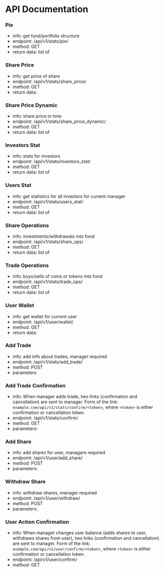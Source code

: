# API Documentation

### Pie
* info: get fund/portfolio structure
* endpoint: /api/v1/stats/pie/
* method: GET
* return data: list of


### Share Price
* info: get price of share
* endpoint: /api/v1/stats/share_price/
* method: GET
* return data:

### Share Price Dynamic
* info: share price in time
* endpoint: /api/v1/stats/share_price_dynamic/
* method: GET
* return data: list of


### Investors Stat
* info: stats for investors
* endpoint: /api/v1/stats/investors_stat/
* method: GET
* return data: list of



### Users Stat
* info: get statistics for all investors for current manager
* endpoint: /api/v1/stats/users_stat/
* method: GET
* return data: list of



### Share Operations
* info: investments/withdrawals into fund
* endpoint: /api/v1/stats/share_ops/
* method: GET
* return data: list of



### Trade Operations
* info: buys/sells of coins or tokens into fund
* endpoint: /api/v1/stats/trade_ops/
* method: GET
* return data: list of

### User Wallet
* info: get wallet for current user
* endpoint: /api/v1/user/wallet/
* method: GET
* return data:

### Add Trade
* info: add info about trades, manager required
* endpoint: /api/v1/stats/add_trade/
* method: POST
* parameters

### Add Trade Confirmation
* info: When manager adds trade, two links (confirmation and cancellation) are sent to manager. Form of the link: `example.com/api/v1/stats/confirm/<token>`, where `<token>` is either confirmation or cancellation token.
* endpoint: /api/v1/stats/confirm/<token>
* method: GET
* parameters:

### Add Share
* info: add shares for user, managare required
* endpoint: /api/v1/user/add_share/
* method: POST
* parameters:

### Withdraw Share
* info: withdraw shares, manager required
* endpoint: /api/v1/user/withdraw/
* method: POST
* parameters:

### User Action Confirmation
* info: When manager changes user balance (adds shares to user, withdraws shares from user),
two links (confirmation and cancellation) are sent to manager. Form of the link: `example.com/api/v1/user/confirm/<token>`, where `<token>` is either confirmation or cancellation token.
* endpoint: /api/v1/user/confirm/<token>
* method: GET

